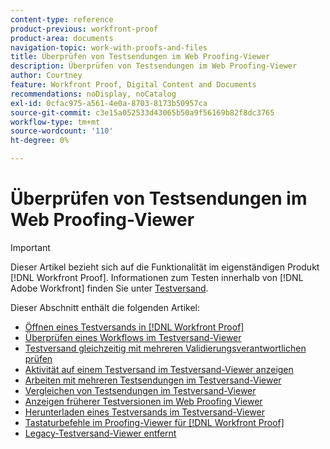 ```yaml
---
content-type: reference
product-previous: workfront-proof
product-area: documents
navigation-topic: work-with-proofs-and-files
title: Überprüfen von Testsendungen im Web Proofing-Viewer
description: Überprüfen von Testsendungen im Web Proofing-Viewer
author: Courtney
feature: Workfront Proof, Digital Content and Documents
recommendations: noDisplay, noCatalog
exl-id: 0cfac975-a561-4e0a-8703-8173b50957ca
source-git-commit: c3e15a052533d43065b50a9f56169b82f8dc3765
workflow-type: tm+mt
source-wordcount: '110'
ht-degree: 0%

---
```


# Überprüfen von Testsendungen im Web Proofing-Viewer

>[!IMPORTANT]
>
>Dieser Artikel bezieht sich auf die Funktionalität im eigenständigen Produkt [!DNL Workfront Proof]. Informationen zum Testen innerhalb von [!DNL Adobe Workfront] finden Sie unter [Testversand](../../../review-and-approve-work/proofing/proofing.md).

Dieser Abschnitt enthält die folgenden Artikel:

* [Öffnen eines Testversands in [!DNL Workfront Proof]](../../../workfront-proof/wp-work-proofsfiles/review-proofs-wpv/open-proof.md)
* [Überprüfen eines Workflows im Testversand-Viewer](../../../workfront-proof/wp-work-proofsfiles/review-proofs-wpv/review-workflow.md)
* [Testversand gleichzeitig mit mehreren Validierungsverantwortlichen prüfen](../../../workfront-proof/wp-work-proofsfiles/review-proofs-wpv/review-proof-with-multiple-reviewers.md)
* [Aktivität auf einem Testversand im Testversand-Viewer anzeigen](../../../workfront-proof/wp-work-proofsfiles/review-proofs-wpv/view-activity-on-a-proof.md)
* [Arbeiten mit mehreren Testsendungen im Testversand-Viewer](../../../workfront-proof/wp-work-proofsfiles/review-proofs-wpv/work-with-multiple-proofs.md)
* [Vergleichen von Testsendungen im Testversand-Viewer](../../../workfront-proof/wp-work-proofsfiles/review-proofs-wpv/compare-proofs.md)
* [Anzeigen früherer Testversionen im Web Proofing Viewer](../../../workfront-proof/wp-work-proofsfiles/review-proofs-wpv/view-previous-proof-versions.md)
* [Herunterladen eines Testversands im Testversand-Viewer](../../../workfront-proof/wp-work-proofsfiles/review-proofs-wpv/download-proof.md)
* [Tastaturbefehle im Proofing-Viewer für  [!DNL Workfront Proof] ](../../../workfront-proof/wp-work-proofsfiles/review-proofs-wpv/keyboard-shortcuts.md)
* [Legacy-Testversand-Viewer entfernt](../../../workfront-proof/wp-work-proofsfiles/review-proofs-wpv/lpv-removed.md)
